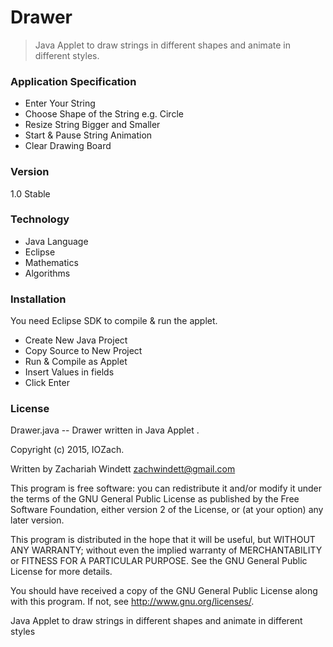 # Drawer
> Java Applet to draw strings in different shapes and animate in different styles.

### Application Specification

- Enter Your String 
- Choose Shape of the String e.g. Circle
- Resize String Bigger and Smaller
- Start & Pause String Animation
- Clear Drawing Board

### Version 

1.0 Stable

### Technology

- Java Language
- Eclipse
- Mathematics
- Algorithms

### Installation

You need Eclipse SDK to compile & run the applet.
- Create New Java Project
- Copy Source to New Project
- Run & Compile as Applet 
- Insert Values in fields
- Click Enter

### License

Drawer.java -- Drawer written in Java Applet .

Copyright (c) 2015, IOZach.

Written by Zachariah Windett <zachwindett@gmail.com>

This program is free software: you can redistribute it and/or modify
it under the terms of the GNU General Public License as published by
the Free Software Foundation, either version 2 of the License, or
(at your option) any later version.

This program is distributed in the hope that it will be useful,
but WITHOUT ANY WARRANTY; without even the implied warranty of
MERCHANTABILITY or FITNESS FOR A PARTICULAR PURPOSE.  See the
GNU General Public License for more details.

You should have received a copy of the GNU General Public License
along with this program.  If not, see <http://www.gnu.org/licenses/>.

Java Applet to draw strings in different shapes and animate in different styles
